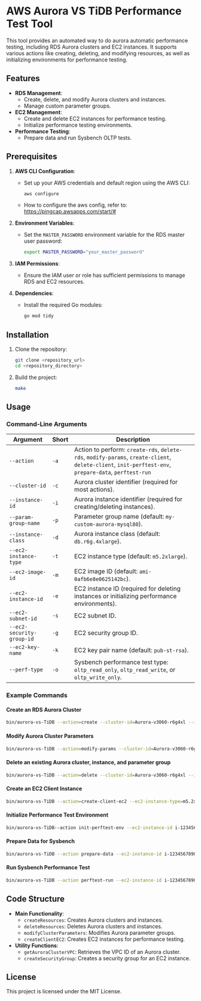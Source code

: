 # AWS Aurora VS TiDB Performance Test Tool

This tool provides an automated way to do aurora automatic performance testing, including RDS Aurora clusters and EC2 instances. It supports various actions like creating, deleting, and modifying resources, as well as initializing environments for performance testing.

## Features

- **RDS Management**:
  - Create, delete, and modify Aurora clusters and instances.
  - Manage custom parameter groups.
- **EC2 Management**:
  - Create and delete EC2 instances for performance testing.
  - Initialize performance testing environments.
- **Performance Testing**:
  - Prepare data and run Sysbench OLTP tests.

## Prerequisites

1. **AWS CLI Configuration**:
   - Set up your AWS credentials and default region using the AWS CLI:
     ```bash
     aws configure
     ```
   - How to configure the aws config, refer to: https://pingcap.awsapps.com/start/#
2. **Environment Variables**:
   - Set the `MASTER_PASSWORD` environment variable for the RDS master user password:
     ```bash
     export MASTER_PASSWORD="your_master_password"
     ```

3. **IAM Permissions**:
   - Ensure the IAM user or role has sufficient permissions to manage RDS and EC2 resources.

4. **Dependencies**:
   - Install the required Go modules:
     ```bash
     go mod tidy
     ```

## Installation

1. Clone the repository:
   ```bash
   git clone <repository_url>
   cd <repository_directory>
   ```

2. Build the project:
   ```bash
   make
   ```

## Usage

### Command-Line Arguments

| Argument                      | Short | Description                                                                                      |
|-------------------------------|-------|--------------------------------------------------------------------------------------------------|
| `--action`                    | `-a`  | Action to perform: `create-rds`, `delete-rds`, `modify-params`, `create-client`, `delete-client`, `init-perftest-env`, `prepare-data`, `perftest-run` |
| `--cluster-id`                | `-c`  | Aurora cluster identifier (required for most actions).                                           |
| `--instance-id`               | `-i`  | Aurora instance identifier (required for creating/deleting instances).                          |
| `--param-group-name`          | `-p`  | Parameter group name (default: `my-custom-aurora-mysql80`).                                      |
| `--instance-class`            | `-d`  | Aurora instance class (default: `db.r6g.4xlarge`).                                              |
| `--ec2-instance-type`         | `-t`  | EC2 instance type (default: `m5.2xlarge`).                                                      |
| `--ec2-image-id`              | `-m`  | EC2 image ID (default: `ami-0afb6e8e0625142bc`).                                                |
| `--ec2-instance-id`           | `-e`  | EC2 instance ID (required for deleting instances or initializing performance environments).      |
| `--ec2-subnet-id`             | `-s`  | EC2 subnet ID.                                                                                  |
| `--ec2-security-group-id`     | `-g`  | EC2 security group ID.                                                                          |
| `--ec2-key-name`              | `-k`  | EC2 key pair name (default: `pub-st-rsa`).                                                      |
| `--perf-type`                 | `-o`  | Sysbench performance test type: `oltp_read_only`, `oltp_read_write`, or `oltp_write_only`.       |

### Example Commands

#### Create an RDS Aurora Cluster
```bash
bin/aurora-vs-TiDB --action=create --cluster-id=Aurora-v3060-r6g4xl --instance-id=Aurora-v3060-r6g4xl-instance --param-group-name=my-custom-aurora-mysql80
```

#### Modify Aurora Cluster Parameters
```bash
bin/aurora-vs-TiDB --action=modify-params --cluster-id=Aurora-v3060-r6g4xl --param-group-name=my-custom-aurora-mysql80
```

#### Delete an existing Aurora cluster, instance, and parameter group
```bash
bin/aurora-vs-TiDB --action=delete --cluster-id=Aurora-v3060-r6g4xl --instance-id=Aurora-v3060-r6g4xl-instance --param-group-name=my-custom-aurora-mysql80
```

#### Create an EC2 Client Instance
```bash
bin/aurora-vs-TiDB --action=create-client-ec2 --ec2-instance-type=m5.2xlarge 
```

#### Initialize Performance Test Environment
```bash
bin/aurora-vs-TiDB--action init-perftest-env --ec2-instance-id i-1234567890abcdef0
```

#### Prepare Data for Sysbench
```bash
bin/aurora-vs-TiDB --action prepare-data --ec2-instance-id i-1234567890abcdef0 --cluster-id Aurora-v3060-r6g4xl
```

#### Run Sysbench Performance Test
```bash
bin/aurora-vs-TiDB --action perftest-run --ec2-instance-id i-1234567890abcdef0 --cluster-id Aurora-v3060-r6g4xl --perf-type oltp_read_write
```

## Code Structure

- **Main Functionality**:
  - `createResources`: Creates Aurora clusters and instances.
  - `deleteResources`: Deletes Aurora clusters and instances.
  - `modifyClusterParameters`: Modifies Aurora parameter groups.
  - `createClientEC2`: Creates EC2 instances for performance testing.
- **Utility Functions**:
  - `getAuroraClusterVPC`: Retrieves the VPC ID of an Aurora cluster.
  - `createSecurityGroup`: Creates a security group for an EC2 instance.

## License

This project is licensed under the MIT License.
